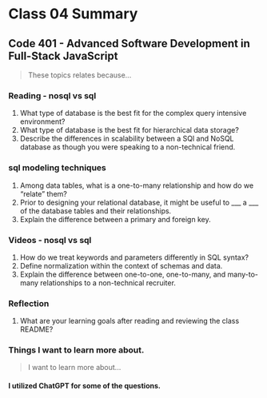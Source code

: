# Class 04 Summary
## Code 401 - Advanced Software Development in Full-Stack JavaScript

> These topics relates because...

### Reading - nosql vs sql
1. What type of database is the best fit for the complex query intensive environment?
2. What type of database is the best fit for hierarchical data storage?
3. Describe the differences in scalability between a SQl and NoSQL database as though you were speaking to a non-technical friend.

### sql modeling techniques
1. Among data tables, what is a one-to-many relationship and how do we “relate” them?
2. Prior to designing your relational database, it might be useful to ___ a ___ of the database tables and their relationships.
3. Explain the difference between a primary and foreign key.

### Videos - nosql vs sql
1. How do we treat keywords and parameters differently in SQL syntax?
2. Define normalization within the context of schemas and data.
3. Explain the difference between one-to-one, one-to-many, and many-to-many relationships to a non-technical recruiter.

### Reflection
1. What are your learning goals after reading and reviewing the class README?

### Things I want to learn more about.
> I want to learn more about...

#### I utilized ChatGPT for some of the questions.
